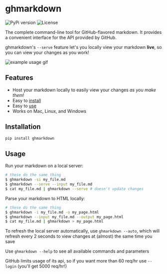 # ghmarkdown

![PyPi version](https://pypip.in/v/ghmarkdown/badge.svg)
![License](https://pypip.in/license/ghmarkdown/badge.svg)

The complete command-line tool for GitHub-flavored markdown. It provides a convenient interface for the API provided by GitHub.

ghmarkdown's `--serve` feature let's you locally view your markdown __live__, so you can view your changes as you work!

![example usage gif](http://i.imgur.com/WUCWpOM.gif)

## Features

- Host your markdown locally to easily view your changes _as you make them_!
- Easy to [install](#installation)
- Easy to [use](#usage)
- Works on Mac, Linux, and Windows

## Installation
```bash
pip install ghmarkdown
```

## Usage
Run your markdown on a local server:
```bash
# these do the same thing
$ ghmarkdown -si my_file.md
$ ghmarkdown --serve --input my_file.md
$ cat my_file.md | ghmarkdown --serve # doesn't update changes
```

Parse your markdown to HTML locally:
```bash
# these do the same thing
$ ghmarkdown -i my_file.md -o my_page.html
$ ghmarkdown --input my_file.md --output my_page.html
$ cat my_file.md | ghmarkdown > my_page.html
```

To refresh the local server automatically, use `ghmarkdown --auto`, which will refresh every 2 seconds to view changes at (almost) the same time you save

Use `ghmarkdown --help` to see all available commands and parameters

GitHub limits usage of its api, so if you want more than 60 req/hr use `--login` (you'll get 5000 req/hr!)

